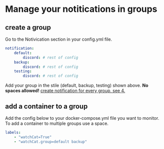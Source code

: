 # Manage your notitications in groups

## create a group

Go to the Notivication section in your config.yml file.
```yml
notification:
    default:
        discord: # rest of config
    backup:
        discord: # rest of config
    testing:
        discord: # rest of config
```
Add your group in the stile (default, backup, testing) shown above. **No spaces allowed!** [create notification for every group, see 4.](../README.md#quick-start)


## add a container to a group
Add the config below to your docker-compose.yml file you want to monitor. To add a container to multiple groups use a space.
```yml
labels:
    - "watchCat=True"
    - "watchCat.group=default backup"
```